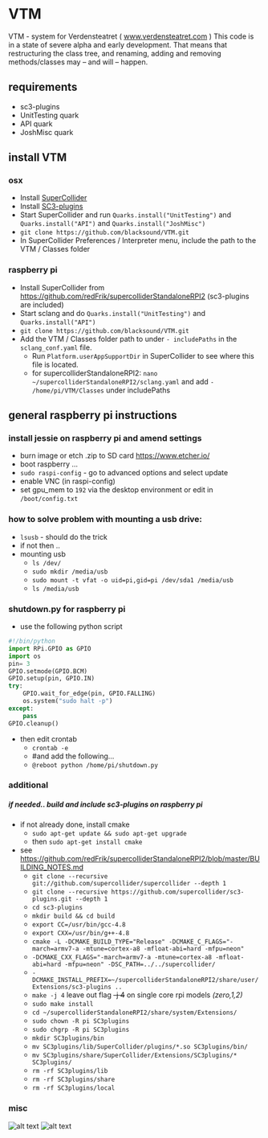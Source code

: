 # VTM
VTM - system for Verdensteatret ( www.verdensteatret.com )
This code is in a state of severe alpha and early development. That means that restructuring the class tree, and renaming, adding and removing methods/classes may – and will – happen.

## requirements

* sc3-plugins
* UnitTesting quark
* API quark
* JoshMisc quark


## install VTM

### osx

* Install [SuperCollider](http://supercollider.github.io/download)
* Install [SC3-plugins](https://github.com/supercollider/sc3-plugins)
* Start SuperCollider and run `Quarks.install("UnitTesting")` and `Quarks.install("API")` and `Quarks.install("JoshMisc")`
* `git clone https://github.com/blacksound/VTM.git`
* In SuperCollider Preferences / Interpreter menu, include the path to the VTM / Classes folder

### raspberry pi

* Install SuperCollider from <https://github.com/redFrik/supercolliderStandaloneRPI2> (sc3-plugins are included)
* Start sclang and do `Quarks.install("UnitTesting")` and `Quarks.install("API")`
* `git clone https://github.com/blacksound/VTM.git`
* Add the VTM / Classes folder path to under `- includePaths` in the `sclang_conf.yaml` file.
  - Run `Platform.userAppSupportDir` in SuperCollider to see where this file is located.
  - for supercolliderStandaloneRPI2: `nano ~/supercolliderStandaloneRPI2/sclang.yaml` and add `- /home/pi/VTM/Classes` under includePaths

## general raspberry pi instructions

### install jessie on raspberry pi and amend settings

* burn image or etch .zip to SD card <https://www.etcher.io/>
* boot raspberry ...
* `sudo raspi-config` - go to advanced options and select update
* enable VNC (in raspi-config)
* set gpu_mem to `192` via the desktop environment or edit in `/boot/config.txt`

### how to solve problem with mounting a usb drive:

* `lsusb` - should do the trick
* if not then ..
* mounting usb
  - `ls /dev/`
  - `sudo mkdir /media/usb`
  - `sudo mount -t vfat -o uid=pi,gid=pi /dev/sda1 /media/usb`
  - `ls /media/usb`


### shutdown.py for raspberry pi

* use the following python script
```python
#!/bin/python
import RPi.GPIO as GPIO
import os
pin= 3
GPIO.setmode(GPIO.BCM)
GPIO.setup(pin, GPIO.IN)
try:
    GPIO.wait_for_edge(pin, GPIO.FALLING)
    os.system("sudo halt -p")
except:
    pass
GPIO.cleanup()
```

* then edit crontab
  - `crontab -e`
  - #and add the following…
  - `@reboot python /home/pi/shutdown.py`

### additional

##### if needed.. build and include sc3-plugins on raspberry pi
* if not already done, install cmake
  - `sudo apt-get update && sudo apt-get upgrade`
  - then `sudo apt-get install cmake`
* see <https://github.com/redFrik/supercolliderStandaloneRPI2/blob/master/BUILDING_NOTES.md>
  - `git clone --recursive git://github.com/supercollider/supercollider --depth 1`
  - `git clone --recursive https://github.com/supercollider/sc3-plugins.git --depth 1`
  - `cd sc3-plugins`
  - `mkdir build && cd build`
  - `export CC=/usr/bin/gcc-4.8`
  - `export CXX=/usr/bin/g++-4.8`
  - `cmake -L -DCMAKE_BUILD_TYPE="Release" -DCMAKE_C_FLAGS="-march=armv7-a -mtune=cortex-a8 -mfloat-abi=hard -mfpu=neon"`
  - `-DCMAKE_CXX_FLAGS="-march=armv7-a -mtune=cortex-a8 -mfloat-abi=hard -mfpu=neon" -DSC_PATH=../../supercollider/`
  - `-DCMAKE_INSTALL_PREFIX=~/supercolliderStandaloneRPI2/share/user/Extensions/sc3-plugins ..`
  - `make -j 4` leave out flag ~~-j 4~~ on single core rpi models _(zero,1,2)_
  - `sudo make install`
  - `cd ~/supercolliderStandaloneRPI2/share/system/Extensions/`
  - `sudo chown -R pi SC3plugins`
  - `sudo chgrp -R pi SC3plugins`
  - `mkdir SC3plugins/bin`
  - `mv SC3plugins/lib/SuperCollider/plugins/*.so SC3plugins/bin/`
  - `mv SC3plugins/share/SuperCollider/Extensions/SC3plugins/* SC3plugins/`
  - `rm -rf SC3plugins/lib`
  - `rm -rf SC3plugins/share`
  - `rm -rf SC3plugins/local`

### misc

![alt text](https://oddodd.org/lib/VTM/VTM.png "VTM")
![alt text](https://oddodd.org/lib/VTM/VTM_old.png "VTM")
